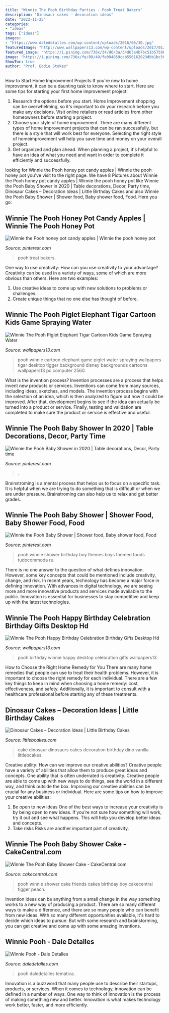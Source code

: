 ```yaml
---
title: "Winnie The Pooh Birthday Parties - Pooh Treat Bakers"
description: "Dinosaur cakes – decoration ideas"
date: "2022-11-25"
categories:
- "ideas"
tags: ["ideas"]
images:
- "https://www.daledetalles.com/wp-content/uploads/2016/06/30.jpg"
featuredImage: "http://www.wallpapers13.com/wp-content/uploads/2017/01/Winnie-the-Pooh-Happy-Birthday-celebration-birthday-gifts-Desktop-HD-Wallpaper-2880x1800-1280x1024.jpg"
featured_image: "https://i.pinimg.com/736x/34/d6/3a/34d63a4b76c51b57596f6a19fb5e3ba9--pooh-baby-baby-boy.jpg"
image: "https://i.pinimg.com/736x/fe/09/40/fe094059ccb556162023dbb1bc569bd2.jpg"
ShowToc: true
author: "Prof. Eddie Stokes"
---
```



How to Start Home Improvement Projects
If you're new to home improvement, it can be a daunting task to know where to start. Here are some tips for starting your first home improvement project: 
1. Research the options before you start. Home Improvement shopping can be overwhelming, so it's important to do your research before you make any decisions. Visit online retailers or read articles from other homeowners before starting a project. 
2. Choose your style of home improvement. There are many different types of home improvement projects that can be ran successfully, but there is a style that will work best for everyone. Selecting the right style of homeimprovement will help you save time and money on your overall project. 
3. Get organized and plan ahead. When planning a project, it's helpful to have an idea of what you need and want in order to complete it efficiently and successfully.

	

		
looking for Winnie the Pooh honey pot candy apples | Winnie the pooh honey pot you've visit to the right page. We have 8 Pictures about Winnie the Pooh honey pot candy apples | Winnie the pooh honey pot like Winnie the Pooh Baby Shower in 2020 | Table decorations, Decor, Party time, Dinosaur Cakes – Decoration Ideas | Little Birthday Cakes and also Winnie the Pooh Baby Shower | Shower food, Baby shower food, Food. Here you go:
		
    
## Winnie The Pooh Honey Pot Candy Apples | Winnie The Pooh Honey Pot

<img loading=lazy src="https://i.pinimg.com/736x/fe/09/40/fe094059ccb556162023dbb1bc569bd2.jpg" onerror="this.onerror=null;this.src='https://tse3.mm.bing.net/th?id=OIP.xrT_gylVHobhrdb9n7rz-AHaKX&amp;pid=15.1';" alt="Winnie the Pooh honey pot candy apples | Winnie the pooh honey pot">

_Source: pinterest.com_

>pooh treat bakers. 

	

One way to use creativity: How can you use creativity to your advantage?
Creativity can be used in a variety of ways, some of which are more obvious than others. Here are two examples: 
1. Use creative ideas to come up with new solutions to problems or challenges.
2. Create unique things that no one else has thought of before.

    
## Winnie The Pooh Piglet Elephant Tigar Cartoon Kids Game Spraying Water

<img loading=lazy src="https://www.wallpapers13.com/wp-content/uploads/2017/01/Winnie-the-Pooh-Piglet-Elephant-Tigar-Cartoon-Kids-game-spraying-water-HD-Wallpaper-2560x1600-1280x768.jpg" onerror="this.onerror=null;this.src='https://tse2.mm.bing.net/th?id=OIP.xdPe38LTj41L7KuLqw_UhAHaEc&amp;pid=15.1';" alt="Winnie The Pooh Piglet Elephant Tigar Cartoon Kids Game Spraying Water">

_Source: wallpapers13.com_

>pooh winnie cartoon elephant game piglet water spraying wallpapers tigar desktop tigger background disney backgrounds cartoons wallpapers13 pc computer 2560. 

	

What is the invention process?
Invention processes are a process that helps invent new products or services. Inventions can come from many sources, including ideas, sketches, and models. The invention process begins with the selection of an idea, which is then analyzed to figure out how it could be improved. After that, development begins to see if the idea can actually be turned into a product or service. Finally, testing and validation are completed to make sure the product or service is effective and useful.

    
## Winnie The Pooh Baby Shower In 2020 | Table Decorations, Decor, Party Time

<img loading=lazy src="https://i.pinimg.com/736x/58/d4/47/58d447221285537856bc0c33f0a044ec.jpg" onerror="this.onerror=null;this.src='https://tse3.mm.bing.net/th?id=OIP.qNRNaNVK-0amhgVS8nHBEQHaJ3&amp;pid=15.1';" alt="Winnie the Pooh Baby Shower in 2020 | Table decorations, Decor, Party time">

_Source: pinterest.com_

>. 

	

Brainstroming is a mental process that helps us to focus on a specific task. It is helpful when we are trying to do something that is difficult or when we are under pressure. Brainstroming can also help us to relax and get better grades.

    
## Winnie The Pooh Baby Shower | Shower Food, Baby Shower Food, Food

<img loading=lazy src="https://i.pinimg.com/736x/34/d6/3a/34d63a4b76c51b57596f6a19fb5e3ba9--pooh-baby-baby-boy.jpg" onerror="this.onerror=null;this.src='https://tse2.mm.bing.net/th?id=OIP.39o_wuaoKfG7FkLN5JRC5QHaLD&amp;pid=15.1';" alt="Winnie the Pooh Baby Shower | Shower food, Baby shower food, Food">

_Source: pinterest.com_

>pooh winnie shower birthday boy themes boys themed foods tudocommoda ru. 

	

There is no one answer to the question of what defines innovation. However, some key concepts that could be mentioned include creativity, change, and risk. In recent years, technology has become a major force in defining innovation. With advances in digital technology, we are seeing more and more innovative products and services made available to the public. Innovation is essential for businesses to stay competitive and keep up with the latest technologies.

    
## Winnie The Pooh Happy Birthday Celebration Birthday Gifts Desktop Hd

<img loading=lazy src="http://www.wallpapers13.com/wp-content/uploads/2017/01/Winnie-the-Pooh-Happy-Birthday-celebration-birthday-gifts-Desktop-HD-Wallpaper-2880x1800-1280x1024.jpg" onerror="this.onerror=null;this.src='https://tse1.mm.bing.net/th?id=OIP.0zdxMGFtGrphjl9JBAZh-wHaF7&amp;pid=15.1';" alt="Winnie The Pooh Happy Birthday Celebration Birthday Gifts Desktop Hd">

_Source: wallpapers13.com_

>pooh birthday winnie happy desktop celebration gifts wallpapers13. 

	

How to Choose the Right Home Remedy for You
There are many home remedies that people can use to treat their health problems. However, it is important to choose the right remedy for each individual. There are a few key things to keep in mind when choosing a home remedy: cost, effectiveness, and safety. Additionally, it is important to consult with a healthcare professional before starting any of these treatments.

    
## Dinosaur Cakes – Decoration Ideas | Little Birthday Cakes

<img loading=lazy src="http://www.littlebcakes.com/wp-content/uploads/2013/08/Dinosaurs-Cake.jpg" onerror="this.onerror=null;this.src='https://tse3.mm.bing.net/th?id=OIP.Nxhftm_HI0-gY88QRBSKhQHaGf&amp;pid=15.1';" alt="Dinosaur Cakes – Decoration Ideas | Little Birthday Cakes">

_Source: littlebcakes.com_

>cake dinosaur dinosaurs cakes decoration birthday dino vanilla littlebcakes. 

	

Creative ability: How can we improve our creative abilities?
Creative people have a variety of abilities that allow them to produce great ideas and concepts. One ability that is often underrated is creativity. Creative people are able to come up with new ways to do things, see the world in a different way, and think outside the box. Improving our creative abilities can be crucial for any business or individual. Here are some tips on how to improve your creative abilities: 
1. Be open to new ideas
One of the best ways to increase your creativity is by being open to new ideas. If you’re not sure how something will work, try it out and see what happens. This will help you develop better ideas and concepts. 
2. Take risks
Risks are another important part of creativity.

    
## Winnie The Pooh Baby Shower Cake - CakeCentral.com

<img loading=lazy src="https://cdn001.cakecentral.com/gallery/2015/03/900_801461Doob_winnie-the-pooh-baby-shower-cake.jpg" onerror="this.onerror=null;this.src='https://tse2.mm.bing.net/th?id=OIP.BASTj8ZvWRqdJuVDyHcqsgHaLI&amp;pid=15.1';" alt="Winnie The Pooh Baby Shower Cake - CakeCentral.com">

_Source: cakecentral.com_

>pooh winnie shower cake friends cakes birthday boy cakecentral tigger peach. 

	

Invention ideas can be anything from a small change in the way something works to a new way of producing a product. There are so many different ways to make a difference, and there are so many people who can benefit from new ideas. With so many different opportunities available, it's hard to decide which ideas to pursue. But with some research and brainstorming, you can get creative and come up with some amazing inventions.

    
## Winnie Pooh - Dale Detalles

<img loading=lazy src="https://www.daledetalles.com/wp-content/uploads/2016/06/30.jpg" onerror="this.onerror=null;this.src='https://tse1.mm.bing.net/th?id=OIP.8S96Fg2rqV9btgu6C6dp9QHaFj&amp;pid=15.1';" alt="Winnie Pooh - Dale Detalles">

_Source: daledetalles.com_

>pooh daledetalles temática. 

	

Innovation is a buzzword that many people use to describe their startups, products, or services. When it comes to technology, innovation can be defined in a number of ways. One way to think of innovation is the process of making something new and better. Innovation is what makes technology work better, faster, and more efficiently.

